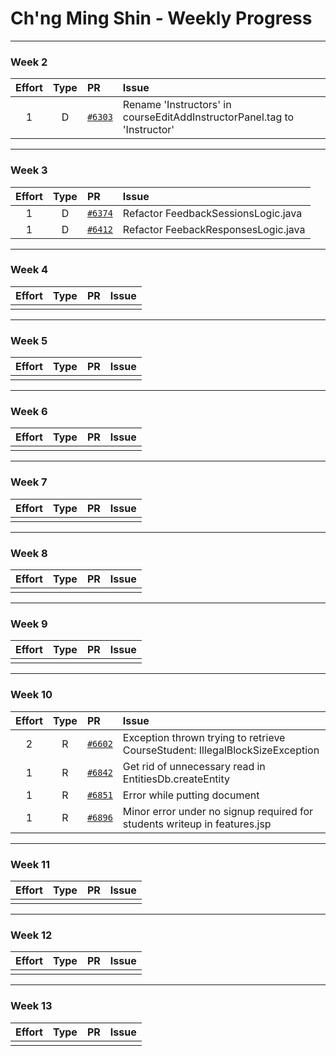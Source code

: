 # Ch'ng Ming Shin - Weekly Progress

---

### Week 2

Effort| Type | PR | Issue
:----:|:----:|:-----------|:------
1 | D | [`#6303`](https://github.com/TEAMMATES/teammates/pull/6303) | Rename 'Instructors' in courseEditAddInstructorPanel.tag to 'Instructor'

---
### Week 3

Effort| Type | PR | Issue
:----:|:----:|:-----------|:------
1 | D | [`#6374`](https://github.com/TEAMMATES/teammates/pull/6374) | Refactor FeedbackSessionsLogic.java
1 | D | [`#6412`](https://github.com/TEAMMATES/teammates/pull/6412) | Refactor FeebackResponsesLogic.java

---
### Week 4

Effort| Type | PR | Issue
:----:|:----:|:-----------|:------
 |  |  | 

---
### Week 5

Effort| Type | PR | Issue
:----:|:----:|:-----------|:------
 |  |  | 

---
### Week 6

Effort| Type | PR | Issue
:----:|:----:|:-----------|:------
 |  |  | 

---
### Week 7

Effort| Type | PR | Issue
:----:|:----:|:-----------|:------
 |  |  | 

---
### Week 8

Effort| Type | PR | Issue
:----:|:----:|:-----------|:------
 |  |  | 

---
### Week 9

Effort| Type | PR | Issue
:----:|:----:|:-----------|:------
 |  |  | 

---
### Week 10

Effort| Type | PR | Issue
:----:|:----:|:-----------|:------
2 | R | [`#6602`](https://github.com/TEAMMATES/teammates/pull/6602) | Exception thrown trying to retrieve CourseStudent: IllegalBlockSizeException
1 | R | [`#6842`](https://github.com/TEAMMATES/teammates/pull/6842) | Get rid of unnecessary read in EntitiesDb.createEntity
1 | R | [`#6851`](https://github.com/TEAMMATES/teammates/pull/6851) | Error while putting document
1 | R | [`#6896`](https://github.com/TEAMMATES/teammates/pull/6896) | Minor error under no signup required for students writeup in features.jsp

---
### Week 11

Effort| Type | PR | Issue
:----:|:----:|:-----------|:------
 |  |  | 

---
### Week 12

Effort| Type | PR | Issue
:----:|:----:|:-----------|:------
 |  |  | 

---
### Week 13

Effort| Type | PR | Issue
:----:|:----:|:-----------|:------
 |  |  | 